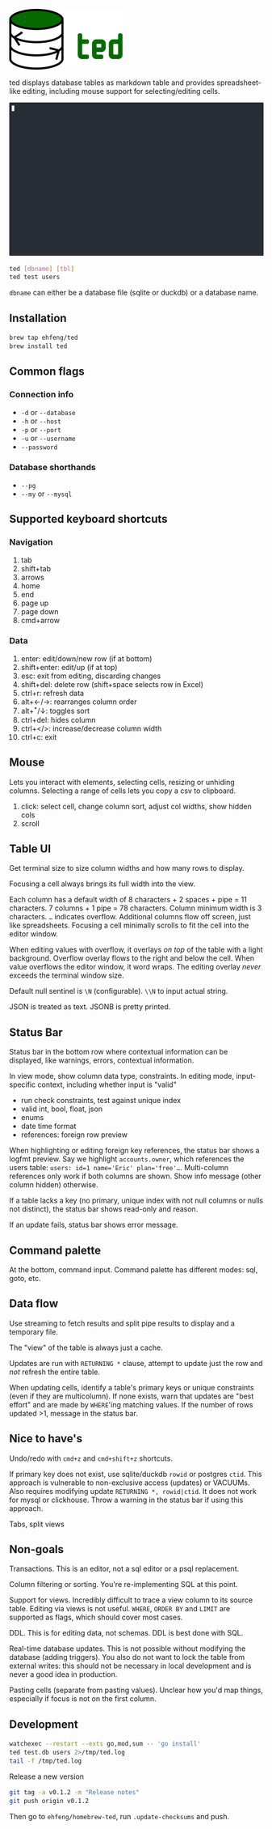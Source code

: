 ![ted logo](.github/ted.png)

ted displays database tables as markdown table and provides spreadsheet-like editing, including mouse support for selecting/editing cells.

![ted demo](ted.gif)

```sh
ted [dbname] [tbl]
ted test users
```

`dbname` can either be a database file (sqlite or duckdb) or a database name.

## Installation

```sh
brew tap ehfeng/ted
brew install ted
```

## Common flags

### Connection info

- `-d` or `--database`
- `-h` or `--host`
- `-p` or `--port`
- `-u` or `--username`
- `--password`

### Database shorthands

- `--pg`
- `--my` or `--mysql`

## Supported keyboard shortcuts

### Navigation

1. tab
1. shift+tab
1. arrows
1. home
1. end
1. page up
1. page down
1. cmd+arrow

### Data

1. enter: edit/down/new row (if at bottom)
1. shift+enter: edit/up (if at top)
1. esc: exit from editing, discarding changes
1. shift+del: delete row (shift+space selects row in Excel)
1. ctrl+r: refresh data
1. alt+←/→: rearranges column order
1. alt+ꜛ/↓: toggles sort
1. ctrl+del: hides column
1. ctrl+</>: increase/decrease column width
1. ctrl+c: exit

## Mouse

Lets you interact with elements, selecting cells, resizing or unhiding columns. Selecting a range of cells lets you copy a csv to clipboard.

1. click: select cell, change column sort, adjust col widths, show hidden cols
1. scroll

## Table UI

Get terminal size to size column widths and how many rows to display.

Focusing a cell always brings its full width into the view.

Each column has a default width of 8 characters + 2 spaces + pipe = 11 characters. 7 columns + 1 pipe = 78 characters. Column minimum width is 3 characters. `…` indicates overflow. Additional columns flow off screen, just like spreadsheets. Focusing a cell minimally scrolls to fit the cell into the editor window.

When editing values with overflow, it overlays _on top_ of the table with a light background. Overflow overlay flows to the right and below the cell. When value overflows the editor window, it word wraps. The editing overlay _never_ exceeds the terminal window size.

Default null sentinel is `\N` (configurable). `\\N` to input actual string.

JSON is treated as text. JSONB is pretty printed.

## Status Bar

Status bar in the bottom row where contextual information can be displayed, like warnings, errors, contextual information.

In view mode, show column data type, constraints. In editing mode, input-specific context, including whether input is "valid"

- run check constraints, test against unique index
- valid int, bool, float, json
- enums
- date time format
- references: foreign row preview

When highlighting or editing foreign key references, the status bar shows a logfmt preview. Say we highlight `accounts.owner`, which references the users table: `users: id=1 name='Eric' plan='free'…`. Multi-column references only work if both columns are shown. Show info message (other column hidden) otherwise.

If a table lacks a key (no primary, unique index with not null columns or nulls not distinct), the status bar shows read-only and reason.

If an update fails, status bar shows error message.

## Command palette

At the bottom, command input. Command palette has different modes: sql, goto, etc.

## Data flow

Use streaming to fetch results and split pipe results to display and a temporary file.

The "view" of the table is always just a cache.

Updates are run with `RETURNING *` clause, attempt to update just the row and *not* refresh the entire table.

When updating cells, identify a table's primary keys or unique constraints (even if they are multicolumn). If none exists, warn that updates are "best effort" and are made by `WHERE`'ing matching values. If the number of rows updated >1, message in the status bar.

## Nice to have's

Undo/redo with `cmd+z` and `cmd+shift+z` shortcuts.

If primary key does not exist, use sqlite/duckdb `rowid` or postgres `ctid`. This approach is vulnerable to non-exclusive access (updates) or VACUUMs. Also requires modifying update `RETURNING *, rowid|ctid`. It does not work for mysql or clickhouse. Throw a warning in the status bar if using this approach.

Tabs, split views

## Non-goals

Transactions. This is an editor, not a sql editor or a psql replacement.

Column filtering or sorting. You're re-implementing SQL at this point.

Support for views. Incredibly difficult to trace a view column to its source table. Editing via views is not useful. `WHERE`, `ORDER BY` and `LIMIT` are supported as flags, which should cover most cases.

DDL. This is for editing data, not schemas. DDL is best done with SQL.

Real-time database updates. This is not possible without modifying the database (adding triggers). You also do not want to lock the table from external writes: this should not be necessary in local development and is never a good idea in production.

Pasting cells (separate from pasting values). Unclear how you'd map things, especially if focus is not on the first column.

## Development

```sh
watchexec --restart --exts go,mod,sum -- 'go install'
ted test.db users 2>/tmp/ted.log
tail -f /tmp/ted.log
```

Release a new version

```sh
git tag -a v0.1.2 -m "Release notes"
git push origin v0.1.2
```

Then go to `ehfeng/homebrew-ted`, run `.update-checksums` and push.
